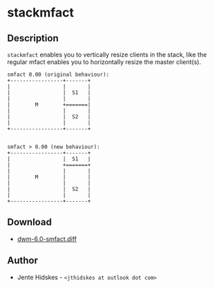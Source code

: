 stackmfact
==========

Description
-----------
`stackmfact` enables you to vertically resize clients in the stack, like the
regular mfact enables you to horizontally resize the master client(s).


	smfact 0.00 (original behaviour):
	+-----------------+-------+
	|                 |       |
	|                 |  S1   |
	|                 |       |
	|        M        +=======|
	|                 |       |
	|                 |  S2   |
	|                 |       |
	+-----------------+-------+


	smfact > 0.00 (new behaviour):
	+-----------------+-------+
	|                 |  S1   |
	|                 +=======+
	|                 |       |
	|        M        |       |
	|                 |       |
	|                 |  S2   |
	|                 |       |
	+-----------------+-------+

Download
--------
* [dwm-6.0-smfact.diff](dwm-6.0-smfact.diff)

Author
------
* Jente Hidskes - `<jthidskes at outlook dot com>`
